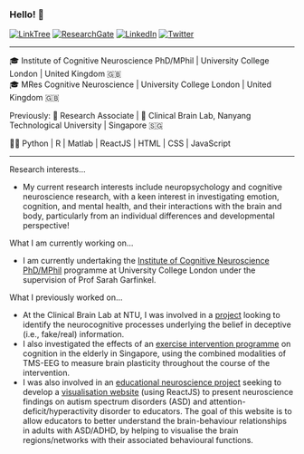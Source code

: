 ### Hello! 👋

[![LinkTree](https://img.shields.io/badge/-LinkTree-green.svg?style=flat-square&labelColor=FFFFFF&logo=linktree&logoColor=39df9b&colorB=616161)](https://linktr.ee/WilsonLimPH)
[![ResearchGate](https://img.shields.io/badge/-ResearchGate-green.svg?style=flat-square&logo=researchgate&logoColor=white&colorB=616161&labelColor=00CCBB)](https://www.researchgate.net/profile/Wilson-Lim-12)
[![LinkedIn](https://img.shields.io/badge/-LinkedIn-green.svg?style=flat-square&labelColor=FFFFFF&logo=linkedin&logoColor=0965c2&colorB=616161)](https://www.linkedin.com/in/wilsonlimph/)
[![Twitter](https://img.shields.io/twitter/follow/WilsonLimPH?label=%20%40WilsonLim&style=flat-square&labelColor=2196F3&logo=twitter&logoColor=white&colorB=0D47A1)](https://twitter.com/WilsonLimPH)

------
🎓 Institute of Cognitive Neuroscience PhD/MPhil | University College London | United Kingdom 🇬🇧 \
🎓 MRes Cognitive Neuroscience | University College London | United Kingdom 🇬🇧 

Previously: 💼 Research Associate | 🧠 Clinical Brain Lab, Nanyang Technological University | Singapore 🇸🇬 


👨‍💻 Python | R | Matlab | ReactJS | HTML | CSS | JavaScript

------

Research interests...
- My current research interests include neuropsychology and cognitive neuroscience research, with a keen interest in investigating emotion, cognition, and mental health, and their interactions with the brain and body, particularly from an individual differences and developmental perspective! 

What I am currently working on...
- I am currently undertaking the [Institute of Cognitive Neuroscience PhD/MPhil](https://www.ucl.ac.uk/icn/study/postgraduate-research-degrees) programme at University College London under the supervision of Prof Sarah Garfinkel.

What I previously worked on...
- At the Clinical Brain Lab at NTU, I was involved in a [project](https://www.clinicalbrain.org/project/fake-news/) looking to identify the neurocognitive processes underlying the belief in deceptive (i.e., fake/real) information.
- I also investigated the effects of an [exercise intervention programme](https://www.clinicalbrain.org/project/ageing/) on cognition in the elderly in Singapore, using the combined modalities of TMS-EEG to measure brain plasticity throughout the course of the intervention.
- I was also involved in an [educational neuroscience project](https://www.clinicalbrain.org/project/translate-neuro/) seeking to develop a [visualisation website](https://navigating-the-adult-learner-brain.vercel.app/) (using ReactJS) to present neuroscience findings on autism spectrum disorders (ASD) and attention-deficit/hyperactivity disorder to educators. The goal of this website is to allow educators to better understand the brain-behaviour relationships in adults with ASD/ADHD, by helping to visualise the brain regions/networks with their associated behavioural functions.
